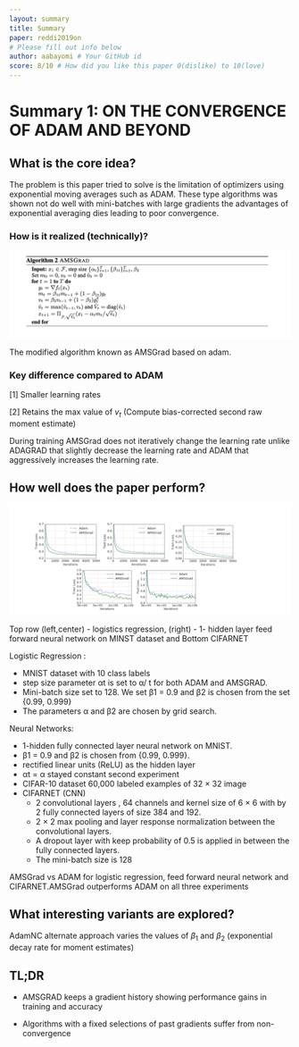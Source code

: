 ```yaml
---
layout: summary
title: Summary
paper: reddi2019on
# Please fill out info below
author: aabayomi # Your GitHub id
score: 8/10 # How did you like this paper 0(dislike) to 10(love)
---
```


<!-- TODO: Summarize the paper:
* What is the core idea?
* How is it realized (technically)?
* How well does the paper perform?
* What interesting variants are explored? -->

# Summary 1: ON THE CONVERGENCE OF ADAM AND BEYOND

## What is the core idea? ##

The problem is this paper tried to solve is the limitation of optimizers using exponential moving averages such as ADAM. These type algorithms was shown not do well with mini-batches with large gradients the advantages of exponential averaging dies leading to poor convergence.

### How is it realized (technically)? ###

<!-- $$
X_t_+_1 = X_t - \alpha_t m_t / 
$$ -->

<!-- <img width="700px" src="reddi2019on_1d.png"/> -->


<img width="700px" src="reddi2019on_1c.png"/>

The modified algorithm known as AMSGrad based on adam.



### Key difference compared to ADAM

[1] Smaller learning rates

[2] Retains the max value of $v_t$ (Compute bias-corrected second raw moment estimate)

During training AMSGrad does not iteratively change the learning rate unlike ADAGRAD that slightly decrease the learning rate and ADAM that aggressively increases the learning rate. 

## How well does the paper perform? ##

<img width="700px" src="reddi2019on_1a.png"/>

Top row (left,center) - logistics regression, (right) - 1- hidden layer feed forward neural network on MINST dataset and Bottom CIFARNET

Logistic Regression :
- MNIST dataset with 10 class labels 
- step size parameter αt is set to α/ t for both ADAM and AMSGRAD. 
- Mini-batch size set to 128. We set β1 = 0.9 and β2 is chosen from the set {0.99, 0.999}
- The parameters α and β2 are chosen by grid search.

Neural Networks:
- 1-hidden fully connected layer neural network on MNIST. 
- β1 = 0.9 and β2 is chosen from {0.99, 0.999}.
- rectified linear units (ReLU) as the hidden layer
- αt = α stayed constant
 second experiment
- CIFAR-10 dataset 60,000 labeled examples of 32 × 32 image
- CIFARNET (CNN) 
   - 2 convolutional layers , 64 channels and kernel size of 6 × 6 with by 2 fully connected layers of size 384 and 192. 
   - 2 × 2 max pooling and layer response normalization between the convolutional layers. 
   - A dropout layer with keep probability of 0.5 is applied in between the fully connected layers. 
   - The mini-batch size is 128 

AMSGrad vs ADAM for logistic regression, feed forward neural network and CIFARNET.AMSGrad outperforms ADAM on all three experiments

## What interesting variants are explored? ##

AdamNC alternate approach varies the values of $\beta_1$ and $\beta_2$ (exponential decay rate for moment estimates)


<!-- <img width="700px" src="reddi2019on_1b.png"/> -->



## TL;DR

* AMSGRAD keeps a gradient history showing performance gains in training and accuracy

* Algorithms with a fixed selections of past gradients suffer from non-convergence

